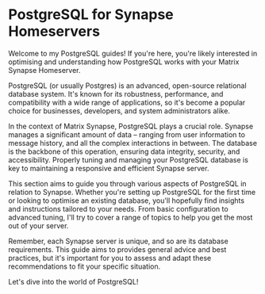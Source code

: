 # PostgreSQL for Synapse Homeservers

Welcome to my PostgreSQL guides! If you're here, you're likely interested in optimising and
understanding how PostgreSQL works with your Matrix Synapse Homeserver.

PostgreSQL (or usually Postgres) is an advanced, open-source relational database system. It's known
for its robustness, performance, and compatibility with a wide range of applications, so it's become
a popular choice for businesses, developers, and system administrators alike.

In the context of Matrix Synapse, PostgreSQL plays a crucial role. Synapse manages a significant
amount of data – ranging from user information to message history, and all the complex interactions
in between. The database is the backbone of this operation, ensuring data integrity, security, and
accessibility. Properly tuning and managing your PostgreSQL database is key to maintaining a
responsive and efficient Synapse server.

This section aims to guide you through various aspects of PostgreSQL in relation to Synapse.
Whether you're setting up PostgreSQL for the first time or looking to optimise an existing database,
you'll hopefully find insights and instructions tailored to your needs. From basic configuration to
advanced tuning, I'll try to cover a range of topics to help you get the most out of your server.

Remember, each Synapse server is unique, and so are its database requirements. This guide aims to
provides general advice and best practices, but it's important for you to assess and adapt these
recommendations to fit your specific situation.

Let's dive into the world of PostgreSQL!
